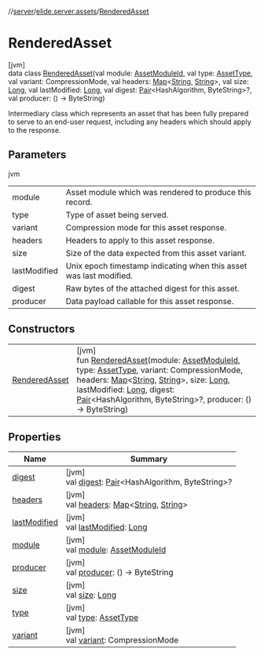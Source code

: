 //[server](../../../index.md)/[elide.server.assets](../index.md)/[RenderedAsset](index.md)

# RenderedAsset

[jvm]\
data class [RenderedAsset](index.md)(val module: [AssetModuleId](../../elide.server/index.md#-803173189%2FClasslikes%2F-1343588467), val type: [AssetType](../-asset-type/index.md), val variant: CompressionMode, val headers: [Map](https://kotlinlang.org/api/latest/jvm/stdlib/kotlin.collections/-map/index.html)&lt;[String](https://kotlinlang.org/api/latest/jvm/stdlib/kotlin/-string/index.html), [String](https://kotlinlang.org/api/latest/jvm/stdlib/kotlin/-string/index.html)&gt;, val size: [Long](https://kotlinlang.org/api/latest/jvm/stdlib/kotlin/-long/index.html), val lastModified: [Long](https://kotlinlang.org/api/latest/jvm/stdlib/kotlin/-long/index.html), val digest: [Pair](https://kotlinlang.org/api/latest/jvm/stdlib/kotlin/-pair/index.html)&lt;HashAlgorithm, ByteString&gt;?, val producer: () -&gt; ByteString)

Intermediary class which represents an asset that has been fully prepared to serve to an end-user request, including any headers which should apply to the response.

## Parameters

jvm

| | |
|---|---|
| module | Asset module which was rendered to produce this record. |
| type | Type of asset being served. |
| variant | Compression mode for this asset response. |
| headers | Headers to apply to this asset response. |
| size | Size of the data expected from this asset variant. |
| lastModified | Unix epoch timestamp indicating when this asset was last modified. |
| digest | Raw bytes of the attached digest for this asset. |
| producer | Data payload callable for this asset response. |

## Constructors

| | |
|---|---|
| [RenderedAsset](-rendered-asset.md) | [jvm]<br>fun [RenderedAsset](-rendered-asset.md)(module: [AssetModuleId](../../elide.server/index.md#-803173189%2FClasslikes%2F-1343588467), type: [AssetType](../-asset-type/index.md), variant: CompressionMode, headers: [Map](https://kotlinlang.org/api/latest/jvm/stdlib/kotlin.collections/-map/index.html)&lt;[String](https://kotlinlang.org/api/latest/jvm/stdlib/kotlin/-string/index.html), [String](https://kotlinlang.org/api/latest/jvm/stdlib/kotlin/-string/index.html)&gt;, size: [Long](https://kotlinlang.org/api/latest/jvm/stdlib/kotlin/-long/index.html), lastModified: [Long](https://kotlinlang.org/api/latest/jvm/stdlib/kotlin/-long/index.html), digest: [Pair](https://kotlinlang.org/api/latest/jvm/stdlib/kotlin/-pair/index.html)&lt;HashAlgorithm, ByteString&gt;?, producer: () -&gt; ByteString) |

## Properties

| Name | Summary |
|---|---|
| [digest](digest.md) | [jvm]<br>val [digest](digest.md): [Pair](https://kotlinlang.org/api/latest/jvm/stdlib/kotlin/-pair/index.html)&lt;HashAlgorithm, ByteString&gt;? |
| [headers](headers.md) | [jvm]<br>val [headers](headers.md): [Map](https://kotlinlang.org/api/latest/jvm/stdlib/kotlin.collections/-map/index.html)&lt;[String](https://kotlinlang.org/api/latest/jvm/stdlib/kotlin/-string/index.html), [String](https://kotlinlang.org/api/latest/jvm/stdlib/kotlin/-string/index.html)&gt; |
| [lastModified](last-modified.md) | [jvm]<br>val [lastModified](last-modified.md): [Long](https://kotlinlang.org/api/latest/jvm/stdlib/kotlin/-long/index.html) |
| [module](module.md) | [jvm]<br>val [module](module.md): [AssetModuleId](../../elide.server/index.md#-803173189%2FClasslikes%2F-1343588467) |
| [producer](producer.md) | [jvm]<br>val [producer](producer.md): () -&gt; ByteString |
| [size](size.md) | [jvm]<br>val [size](size.md): [Long](https://kotlinlang.org/api/latest/jvm/stdlib/kotlin/-long/index.html) |
| [type](type.md) | [jvm]<br>val [type](type.md): [AssetType](../-asset-type/index.md) |
| [variant](variant.md) | [jvm]<br>val [variant](variant.md): CompressionMode |
